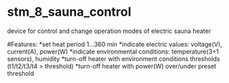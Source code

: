 # stm_8_sauna_control
device for control and change operation modes of electric sauna heater

#Features:
*set heat period 1...360 min
*indicate electric values: voltage(V), current(A), power(W)
*indicate environmental conditions: temperature(3+1 sensors), humidity
*turn-off heater with environment conditions thresholds (t1/t2/t3/t4 > threshold)
*turn-off heater with power(W) over/under preset threshold

<a id="chapter-3"></a>

